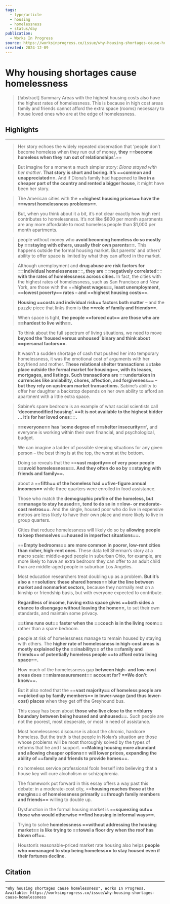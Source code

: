 ```yaml
---
tags:
  - type/article
  - housing
  - homelessness
  - status/day
publication:
  - Works In Progress
source: https://worksinprogress.co/issue/why-housing-shortages-cause-homelessness/
created: 2024-12-09
---
```

# Why housing shortages cause homelessness

> [!abstract] Summary
> Areas with the highest housing costs also have the highest rates of homelessness. This is because in high cost areas family and friends cannot afford the extra space (rooms) necessary to house loved ones who are at the edge of homelessness.

## Highlights
---
> Her story echoes the widely repeated observation that ‘people don’t become homeless when they run out of money, **they ==become homeless when they run out of relationships’.**==

> But imagine for a moment a much simpler story: _Diona stayed with her mother_. **That story is short and boring. It’s ==common and unappreciated==.** And if Diona’s family had happened to **live in a cheaper part of the country and rented a bigger house**, it might have been her story.

> The American cities with the ==**highest housing prices== have the ==worst homelessness problems==.**

> But, when you think about it a bit, it’s not clear exactly how high rent contributes to homelessness. It’s not like $800 per month apartments are any more affordable to most homeless people than $1,000 per month apartments.

> people without money who **avoid becoming homeless do so mostly by ==staying with others, usually their own parents==.** This happens outside the formal housing market. But parents’ and others’ ability to offer space is limited by what they can afford in the market.

> Although unemployment and **drug abuse are risk factors for ==individual homelessness==, they are ==negatively correlated== with the rates of homelessness across cities.** In fact, the cities with the highest rates of homelessness, such as San Francisco and New York, are those with the ==**highest wages==, least unemployment, ==lowest poverty== rates – and ==highest housing costs==.**

> **Housing ==costs and individual risk== factors both matter** – and the puzzle piece that links them is **the ==role of family and friends==.**

> When space is tight, **the people ==forced out== are those who are ==hardest to live with==.**

> To think about the full spectrum of living situations, we need to move **beyond the ‘housed versus unhoused’ binary and think about ==personal factors==.**

> It wasn’t a sudden shortage of cash that pushed her into temporary homelessness, it was the emotional cost of arguments with her boyfriend and mother. **These relational shelter transactions ==take place outside the formal market for housing==, with its leases, mortgages, and listings. Such transactions are ==undertaken in currencies like amiability, chores, affection, and forgiveness== – but they rely on upstream market transactions.** Sabine’s ability to offer her daughter a backstop depends on her own ability to afford an apartment with a little extra space.

> Sabine’s spare bedroom is an example of what social scientists call **‘decommodified housing’. ==It is not available to the highest bidder … It’s for her loved ones==.**

> **==everyone== has ‘some degree of ==shelter insecurity==’,** and everyone is working within their own financial, and psychological, budget.

> We can imagine a ladder of possible sleeping situations for any given person – the best thing is at the top, the worst at the bottom.

> Doing so reveals that the ==**vast majority== of very poor people ==avoid homelessness==. And they often do so by ==staying with friends and family==.**

> about a ==**fifth== of the homeless had ==five-figure annual incomes==** while three quarters were enrolled in food assistance.

> Those who match the **demographic profile of the homeless, but ==manage to stay housed==, tend to do so in ==low- or moderate-cost metros==**. And the single, housed poor who do live in expensive metros are less likely to have their own place and more likely to live in group quarters.

> Cities that reduce homelessness will likely do so by **allowing people to keep themselves ==housed in imperfect situations==.**

> ==**Empty bedrooms== are more common in poorer, low-rent cities than richer, high-rent ones.** These data tell Sherman’s story at a macro scale: middle-aged people in suburban Ohio, for example, are more likely to have an extra bedroom they can offer to an adult child than are middle-aged people in suburban Los Angeles.

> Most education researchers treat doubling up as a problem. **But it’s also a ==solution: these shared homes== blur the line between market and nonmarket sectors,** because they normally rest on a kinship or friendship basis, but with everyone expected to contribute.

> **Regardless of income, having extra space gives ==both sides a chance to disengage without leaving the home==,** to set their own standards, and maintain some privacy.

> **==time runs out== faster when the ==couch is in the living room==** rather than a spare bedroom.

> people at risk of homelessness manage to remain housed by staying with others. The **higher rate of homelessness in high-cost areas is mostly explained by the ==inability== of the ==family and friends== of potentially homeless people ==to afford extra living space==.**

> How much of the homelessness gap **between high- and low-cost areas does ==mismeasurement== account for? ==We don’t know==.**

> But it also noted that the ==**vast majority== of homeless people are ==picked up by family members== in lower-wage (and thus lower-cost) places** when they get off the Greyhound bus.

> This essay has been about **those who live close to the ==blurry boundary between being housed and unhoused==.** Such people are not the poorest, most desperate, or most in need of assistance.

> Most homelessness discourse is about the chronic, hardcore homeless. But the truth is that people in Nolan’s situation are those whose problems will be most thoroughly solved by the types of reforms that he and I support. ==**Making housing more abundant and allowing cheaper options== will lower prices, expanding the ability of ==family and friends to provide homes==.**

> no homeless service professional fools herself into believing that a house key will cure alcoholism or schizophrenia.

> The framework put forward in this essay offers a way past this debate: in a moderate-cost city, ==**housing reaches those at the margins== of homelessness primarily ==through family members and friends==** willing to double up.

> Dysfunction in the formal housing market is ==**squeezing out== those who would otherwise ==find housing in informal ways==.**

> Trying to solve **homelessness ==without addressing the housing market== is like trying to ==towel a floor dry when the roof has blown off==.**

> Houston’s reasonable-priced market rate housing also helps **people who ==managed to stop being homeless== to stay housed even if their fortunes decline.**
## Citation
---
```
"Why housing shortages cause homelessness", Works In Progress.
Available: https://worksinprogress.co/issue/why-housing-shortages-cause-homelessness
```
